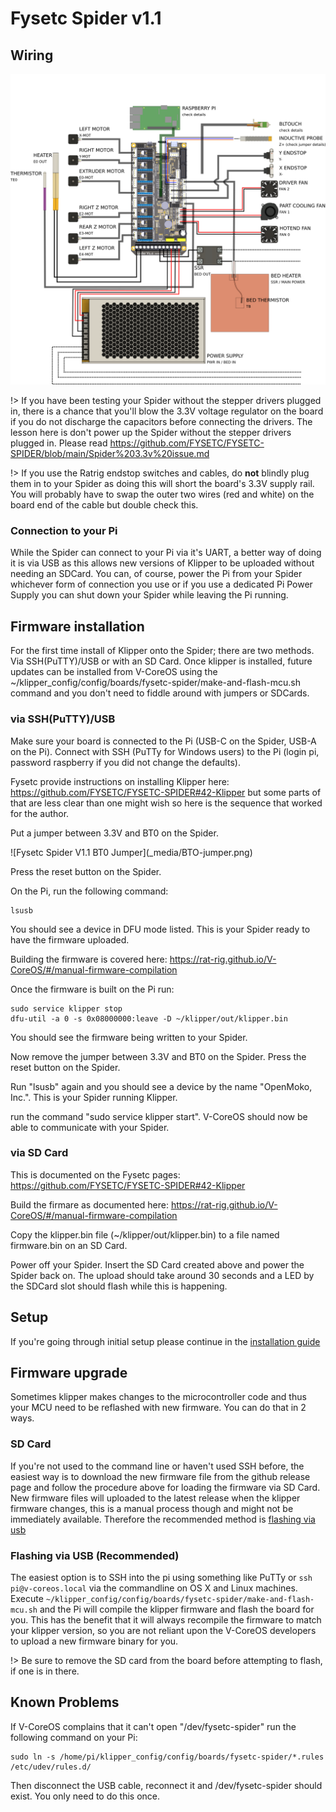 # Fysetc Spider v1.1

## Wiring
![Fysetc Spider V1.1 Wiring Diagram](_media/spider-11-wiring.png)

!> If you have been testing your Spider without the stepper drivers plugged in, there is a chance that you'll blow the 3.3V voltage regulator on the board if you do not discharge the capacitors before connecting the drivers. The lesson here is don't power up the Spider without the stepper drivers plugged in. Please read https://github.com/FYSETC/FYSETC-SPIDER/blob/main/Spider%203.3v%20issue.md

!> If you use the Ratrig endstop switches and cables, do **not** blindly plug them in to your Spider as doing this will short the board's 3.3V supply rail.  You will probably have to swap the outer two wires (red and white) on the board end of the cable but double check this.

### Connection to your Pi

While the Spider can connect to your Pi via it's UART, a better way of
doing it is via USB as this allows new versions of Klipper to be
uploaded without needing an SDCard.  You can, of course, power the Pi
from your Spider whichever form of connection you use or if you use
a dedicated Pi Power Supply you can shut down your Spider while leaving
the Pi running.

## Firmware installation

For the first time install of Klipper onto the Spider; there are two
methods.  Via SSH(PuTTY)/USB or with an SD Card.  Once klipper is
installed, future updates can be installed from V-CoreOS using the
~/klipper_config/config/boards/fysetc-spider/make-and-flash-mcu.sh
command and you don't need to fiddle around with jumpers or SDCards.

### via SSH(PuTTY)/USB

Make sure your board is connected to the Pi (USB-C on the Spider, USB-A on the Pi). Connect with SSH (PuTTy for Windows users) to the Pi (login pi, password raspberry if you did not change the defaults).

Fysetc provide instructions on installing Klipper here:
https://github.com/FYSETC/FYSETC-SPIDER#42-Klipper but some
parts of that are less clear than one might wish so here is the sequence
that worked for the author.

Put a jumper between 3.3V and BT0 on the Spider.

<p>
![Fysetc Spider V1.1 BT0 Jumper](_media/BTO-jumper.png)
</p>

Press the reset button on the Spider.

On the Pi, run the following command:

	lsusb

You should see a device in DFU mode listed. This is your Spider ready to have the firmware
uploaded.

Building the firmware is covered here: https://rat-rig.github.io/V-CoreOS/#/manual-firmware-compilation

Once the firmware is built on the Pi run:

	sudo service klipper stop
	dfu-util -a 0 -s 0x08000000:leave -D ~/klipper/out/klipper.bin

You should see the firmware being written to your Spider.

Now remove the jumper between 3.3V and BT0 on the Spider.  Press the reset button on the Spider.

Run "lsusb" again and you should see a device by the name "OpenMoko, Inc.". This is your Spider running Klipper.

run the command "sudo service klipper start". V-CoreOS should now be able to communicate with your Spider.


### via SD Card

This is documented on the Fysetc pages: https://github.com/FYSETC/FYSETC-SPIDER#42-Klipper

Build the firmare as documented here: https://rat-rig.github.io/V-CoreOS/#/manual-firmware-compilation

Copy the klipper.bin file (~/klipper/out/klipper.bin) to a file named firmware.bin on an SD Card.

Power off your Spider.  Insert the SD Card created above and power the
Spider back on.  The upload should take around 30 seconds and a LED by
the SDCard slot should flash while this is happening.

## Setup

If you're going through initial setup please continue in the [installation guide](installation.md#setup)

## Firmware upgrade

Sometimes klipper makes changes to the microcontroller code and thus your MCU need to be reflashed with new firmware. You can do that in 2 ways.

### SD Card

If you're not used to the command line or haven't used SSH before, the easiest way is to download the new firmware file from the github release page and follow the procedure above for loading the firmware via SD Card. New firmware files will uploaded to the latest release when the klipper firmware changes, this is a manual process though and might not be immediately available. Therefore the recommended method is [flashing via usb](#flashing-via-usb)

### Flashing via USB (Recommended)

The easiest option is to SSH into the pi using something like PuTTy or `ssh pi@v-coreos.local` via the commandline on OS X and Linux machines. Execute `~/klipper_config/config/boards/fysetc-spider/make-and-flash-mcu.sh` and the Pi will compile the klipper firmware and flash the board for you. This has the benefit that it will always recompile the firmware to match your klipper version, so you are not reliant upon the V-CoreOS developers to upload a new firmware binary for you.

!> Be sure to remove the SD card from the board before attempting to flash, if one is in there.

## Known Problems

If V-CoreOS complains that it can't open "/dev/fysetc-spider" run the following command on your Pi:

	sudo ln -s /home/pi/klipper_config/config/boards/fysetc-spider/*.rules /etc/udev/rules.d/

Then disconnect the USB cable, reconnect it and /dev/fysetc-spider should exist. You only need to do this once.
